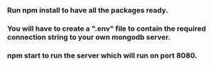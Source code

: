 ### Run npm install to have all the packages ready.
### You will have to create a ".env" file to contain the required connection string to your own mongodb server. 
### npm start to run the server which will run on port 8080.
